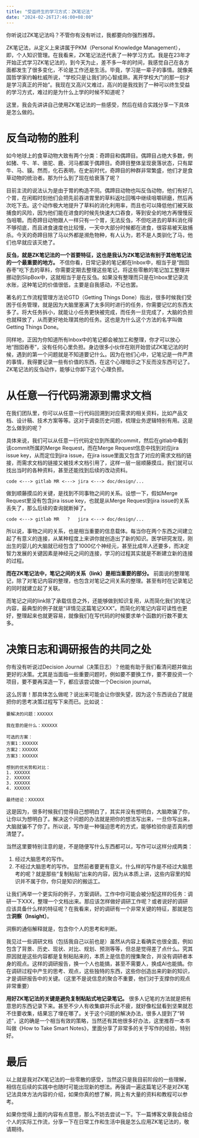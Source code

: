 ```yaml
---
title: "受益终生的学习方式：ZK笔记法"
date: "2024-02-26T17:46:00+08:00"
---
```


你听说过ZK笔记法吗？不管你有没有听过，我都要向你强烈推荐。

ZK笔记法，从定义上来讲属于PKM（Personal Knowledge Management），即，个人知识管理。在我看来，ZK笔记法还代表了一种学习方式。我是在23年才开始正式学习ZK笔记法的，到今天为止，差不多一年的时间，我感觉自己在各方面都发生了很多变化，不论是工作还是生活。毕竟，学习是一辈子的事情。就像美国哲学家约翰杜威所说，“学校只是让我们的心智成熟，离开学校大门的那一刻才是学习真正的开始”。我现在又高兴又难过，高兴的是我找到了一种可以终生受益的学习方式，难过的是为什么上学的时候不知道呢？

这里，我会先讲讲自己使用ZK笔记法的一些感受，然后在结合实践分享一下具体是怎么做的。

# 反刍动物的胜利

如今地球上的食草动物大致有两个分类：奇蹄目和偶蹄目。偶蹄目占绝大多数，例如猪、牛、羊、骆驼、鹿、河马都属于偶蹄目。奇蹄目整体呈现衰落状态，只有犀牛、马、貘。然而，化石表明，在史前时代，奇蹄目的种群非常繁盛，他们才是食草动物的统治者。那为什么到了现在给衰落了呢？

目前主流的说法认为是由于胃的构造不同。偶蹄目动物也叫反刍动物，他们有好几个胃，在闲暇时刻他们会把先前吞进胃里的草料返吐回嘴中继续咀嚼研磨，然后再次吃下去。这个动作极大地提升了草料的消化利用率，而且也可以降低他们被天敌捕食的风险，因为他们能在进食的时候先快速大口吞食，等到安全的地方再慢慢反刍咀嚼。而奇蹄目动物跟人一样只有一个胃，无法反刍，不但吃进去的草料消化得不够彻底，而且进食速度也比较慢，一天中大部分时候都在进食，很容易被天敌捕杀。今天的奇蹄目除了马以外都是濒危物种，有人认为，若不是人类驯化了马，他们也早就应该灭绝了。

**反刍，就是ZK笔记法的一个首要特征，这也是我认为ZK笔记法有别于其他笔记法的一个最重要的地方。** 不信你看，日常记录的笔记都在Inbox中，相当于是“囫囵吞枣”吃下去的草料，你需要定期去整理这些笔记，将这些零散的笔记加工整理并挪动到SlipBox中，这就相当于是在反刍。如果没有整理而只是在Inbox里记录流水账，这种笔记的价值很低，主要是自我感动，不记也罢。

著名的工作流程管理方法论GTD（Getting Things Done）指出，很多时候我们受困于任务管理，就是因为大脑里塞满了太多同时进行的任务，你需要记忆的东西太多了。将大任务拆小，就能让小任务更快被完成，而任务一旦完成了，大脑的负担也就释放了，从而更好地处理其他的任务。这也是为什么这个方法的名字叫做Getting Things Done。

同样地，正因为你知道所有Inbox中的笔记都会被加工和整理，你才可以放心地“囫囵吞枣”，没有任何心里负担。身边很多小伙伴在刚开始尝试ZK笔记法的时候，遇到的第一个问题就是不知道要记什么。因为在他们心中，记笔记是一件严肃的事情，我得要记录一些有价值的东西，在这个心理暗示之下反而没东西可记了。ZK笔记法的反刍动作，能够让你卸下这个心理负担。

# 从任意一行代码溯源到需求文档

在我们团队里，你可以从任意一行代码回溯到对应需求的相关资料，比如产品文档、设计稿、技术方案等等。这对于调查历史问题，梳理业务逻辑特别有用。这是怎么做到的呢？

具体来说，我们可以从任意一行代码定位到所属的commit，然后在gitlab中看到该commit所属的Merge Request，而在Merge Request信息中找到对应jira issue key，从而定位到jira issue，在jira issue里面又包含了对应的需求文档的链接，而需求文档的链接又被技术文档引用了，这样一层一层顺藤摸瓜，我们就可以找出当时的各种资料，甚至还能找到后续的改动资料。

```
code <---> gitlab MR <---> jira <---> doc/design/...
```

做到顺藤摸瓜的关键，是找到不同事物之间的关系。设想一下，假如Merge Request里没有包含jira issue key，也就是从Merge Request到jira issue的关系丢失了，那么后续的查询就断掉了。

```
code <---> gitlab MR   ?   jira <---> doc/design/...
```

所以说，事物之间的关系，也是相当重要的信息载体。每当你在两个东西之间建立起了有意义的连接，从某种程度上来讲你就创造出了新的知识。医学研究发现，刚出生的婴儿的大脑就已经包含了1000亿个神经元，甚至比成年人还要多，而决定智力发展的关键因素是神经元之间的连接，学习的过程其实就是不断建立新的连接的过程。

**而在ZK笔记法中，笔记之间的关系（link）是相当重要的部分。** 前面说的整理笔记，除了对笔记内容的整理，也包含对笔记之间关系的整理。甚至有时在记录笔记的同时就建立起了关联。

而笔记之间的link除了承载信息之外，还能够做到知识复用，从而简化我们的笔记内容，最典型的例子就是“详情见这篇笔记XXX”。而简化的笔记内容可读性也更好，整理起来也就更容易，就像我们在写代码的时候要求单个函数的行数不要太多。

# 决策日志和调研报告的共同之处

你有没有听说过Decision Journal（决策日志）？他能有助于我们看清问题并做出更好的决策。尤其是当面临一些重要问题时，例如要不要换工作，要不要投资一个项目，要不要再深造一下，都应该尝试做一个Decision journal。

这么厉害！那具体怎么做呢？说出来可能会让你很失望，因为这个东西说白了就是把你的思考决策过程写下来而已。比如说：

```
要解决的问题：XXXXXX

我在意的是什么：XXXXXX

可选的方案：
方案1：XXXXXX
方案2：XXXXXX
方案3：XXXXXX

想到的优劣势和对比：
1. XXXXXX
2. XXXXXX
3. XXXXXX
4. XXXXXX

最终结论：XXXXXX
```
这是因为，很多时候我们觉得自己想明白了，其实并没有想明白，大脑欺骗了你，让你以为想明白了。解决这个问题的办法就是把你的想法写出来，一旦你写出来，大脑就骗不了你了。所以说，写作是一种强迫思考的方式，能够检验你是否真的想清楚了。

当然这里要特别注意的是，不是随便写什么东西都可以，写作可以这样分成两类：
1. 经过大脑思考的写作。
2. 不经过大脑思考的写作。
显然前者要更有意义。什么样的写作是不经过大脑思考的呢？就是那些“复制粘贴”出来的内容，因为从本质上讲，这些内容里的知识并不属于你，你只是知识的搬运工。

让我们再举一个更实际的例子，方案调研。工作中你可能会被分配这样的任务：调研一下XXX，整理一个文档出来。那应该怎样做好调研工作呢？或者说好的调研应该具备什么样的特征呢？在我看来，好的调研有一个非常关键的特征，那就是包含**洞察（Insight）**。

洞察的通俗解释就是，包含你个人的思考和判断。

我见过一些调研文档（包括我自己以前也是）虽然从内容上看确实也很全面，例如包含了背景、历史、现状、对比、规划、预测等等，但总是觉得差了点什么。究其原因就是这些内容都是复制粘贴来的，本质上是信息的搜集聚合，并没有调研者本身的观点。这样的调研报告，换一个人也能搞，甚至不需要人，换成AI也能搞。你在调研过程中产生的思考、观点，这些独特的东西，这些你创造出来的新的知识，才是调研报告中的关键。（这里不是说信息的聚合不重要，他们对于支撑你的观点非常重要）

**用好ZK笔记法的关键是避免复制粘贴式地记录笔记。** 很多人记笔的方法就是把有意思的东西记录下来。甚至不少人有收集癖并乐此不疲，就好像松鼠看到坚果就忍不住要收集，结果忘了埋在哪了。关于这个问题的解决办法，很多人提到了“转述”，这的确是一个相当有效的策略，当然还有其他很多好办法，这里推荐一本书叫做《How to Take Smart Notes》，里面分享了非常多的关于写作的经验，特别好。

# 最后

以上就是我对ZK笔记法的一些零散的感受，当然这只是我目前阶段的一些理解，相信在后续的实践中也随时可能出现新的想法。再强调一遍这篇笔记不是对ZK笔记法具体方法内容的介绍，如果你真的想了解，网上有大量的资料和教程可以参考。

如果你觉得上面的内容有点意思，那么不妨去尝试一下。下一篇博客文章我会结合个人的实际工作流，分享一下在日常工作和生活中我是怎么应用ZK笔记法的，敬请期待。
